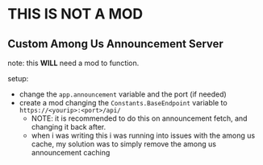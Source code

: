 # THIS IS NOT A MOD
## Custom Among Us Announcement Server
note: this **WILL** need a mod to function.

setup:
- change the `app.announcement` variable and the port (if needed)
- create a mod changing the `Constants.BaseEndpoint` variable to `https://<yourip>:<port>/api/`
    - NOTE: it is recommended to do this on announcement fetch, and changing it back after.
    - when i was writing this i was running into issues with the among us cache, my solution was to simply remove the among us announcement caching

